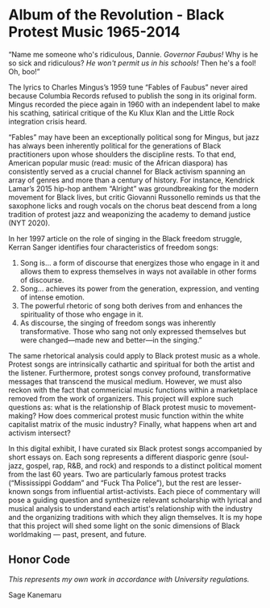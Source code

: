 # Album of the Revolution - Black Protest Music 1965-2014

“Name me someone who's ridiculous, Dannie.
*Governor Faubus!*
Why is he so sick and ridiculous?
*He won't permit us in his schools!*
Then he's a fool! Oh, boo!”

The lyrics to Charles Mingus’s 1959 tune “Fables of Faubus” never aired because Columbia Records refused to publish the song in its original form. Mingus recorded the piece again in 1960 with an independent label to make his scathing, satirical critique of the Ku Klux Klan and the Little Rock integration crisis heard.

“Fables” may have been an exceptionally political song for Mingus, but jazz has always been inherently political for the generations of Black practitioners upon whose shoulders the discipline rests. To that end, American popular music (read: music of the African diaspora) has consistently served as a crucial channel for Black activism spanning an array of genres and more than a century of history. For instance, Kendrick Lamar’s 2015 hip-hop anthem “Alright” was groundbreaking for the modern movement for Black lives, but critic Giovanni Russonello reminds us that the saxophone licks and rough vocals on the chorus beat descend from a long tradition of protest jazz and weaponizing the academy to demand justice (NYT 2020).

In her 1997 article on the role of singing in the Black freedom struggle, Kerran Sanger identifies four characteristics of freedom songs:
1. Song is… a form of discourse that energizes those who engage in it and allows them to express themselves in ways not available in other forms of discourse.
2. Song… achieves its power from the generation, expression, and venting of intense emotion.
3. The powerful rhetoric of song both derives from and enhances the spirituality of those who engage in it.
4. As discourse, the singing of freedom songs was inherently transformative. Those who sang not only expressed themselves but were changed—made new and better—in the singing.”

The same rhetorical analysis could apply to Black protest music as a whole. Protest songs are intrinsically cathartic and spiritual for both the artist and the listener. Furthermore, protest songs convey profound, transformative messages that transcend the musical medium. However, we must also reckon with the fact that commericial music functions within a marketplace removed from the work of organizers. This project will explore such questions as: what is the relationship of Black protest music to movement-making? How does commerical protest music function within the white capitalist matrix of the music industry? Finally, what happens when art and activism intersect?

In this digital exhibit, I have curated six Black protest songs accompanied by short essays on. Each song represents a different diasporic genre (soul-jazz, gospel, rap, R&B, and rock) and responds to a distinct political moment from the last 60 years. Two are particularly famous protest tracks (“Mississippi Goddam” and “Fuck Tha Police”), but the rest are lesser-known songs from influential artist-activists. Each piece of commentary will pose a guiding question and synthesize relevant scholarship with lyrical and musical analysis to understand each artist's relationship with the industry and the organizing traditions with which they align themselves. It is my hope that this project will shed some light on the sonic dimensions of Black worldmaking — past, present, and future.

## Honor Code
*This represents my own work in accordance with University regulations.*

Sage Kanemaru